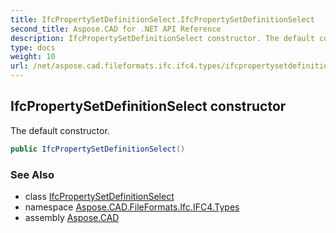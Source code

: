 ```yaml
---
title: IfcPropertySetDefinitionSelect.IfcPropertySetDefinitionSelect
second_title: Aspose.CAD for .NET API Reference
description: IfcPropertySetDefinitionSelect constructor. The default constructor
type: docs
weight: 10
url: /net/aspose.cad.fileformats.ifc.ifc4.types/ifcpropertysetdefinitionselect/ifcpropertysetdefinitionselect/
---
```

## IfcPropertySetDefinitionSelect constructor

The default constructor.

```csharp
public IfcPropertySetDefinitionSelect()
```

### See Also

* class [IfcPropertySetDefinitionSelect](../)
* namespace [Aspose.CAD.FileFormats.Ifc.IFC4.Types](../../ifcpropertysetdefinitionselect/)
* assembly [Aspose.CAD](../../../)


